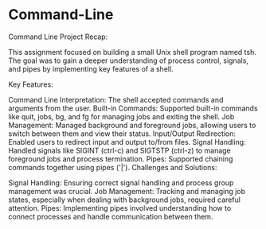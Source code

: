 # Command-Line
Command Line
Project Recap:

This assignment focused on building a small Unix shell program named tsh. The goal was to gain a deeper understanding of process control, signals, and pipes by implementing key features of a shell.

Key Features:

Command Line Interpretation: The shell accepted commands and arguments from the user.
Built-in Commands: Supported built-in commands like quit, jobs, bg, and fg for managing jobs and exiting the shell.
Job Management: Managed background and foreground jobs, allowing users to switch between them and view their status.
Input/Output Redirection: Enabled users to redirect input and output to/from files.
Signal Handling: Handled signals like SIGINT (ctrl-c) and SIGTSTP (ctrl-z) to manage foreground jobs and process termination.
Pipes: Supported chaining commands together using pipes ('|').
Challenges and Solutions:

Signal Handling: Ensuring correct signal handling and process group management was crucial.
Job Management: Tracking and managing job states, especially when dealing with background jobs, required careful attention.
Pipes: Implementing pipes involved understanding how to connect processes and handle communication between them.

